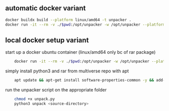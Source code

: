 ## automatic docker variant
```bash
docker buildx build --platform linux/amd64 -t unpacker .
docker run -it --rm -v ./$pwd:/opt/unpacker -w /opt/unpacker --platform linux/amd64 unpacker data/
```

## local docker setup variant
start up a docker ubuntu container (linux/amd64 only bc of rar package)
```bash
    docker run -it --rm -v ./$pwd:/opt/unpacker -w /opt/unpacker --platform linux/amd64 ubuntu:latest bash
```

simply install python3 and rar from multiverse repo with apt
```bash
    apt update && apt-get install software-properties-common -y && add-apt-repository multiverse -y && apt install rar -y
```

run the unpacker script on the appropriate folder
```bash
    chmod +x unpack.py
    python3 unpack <source-directory>
```